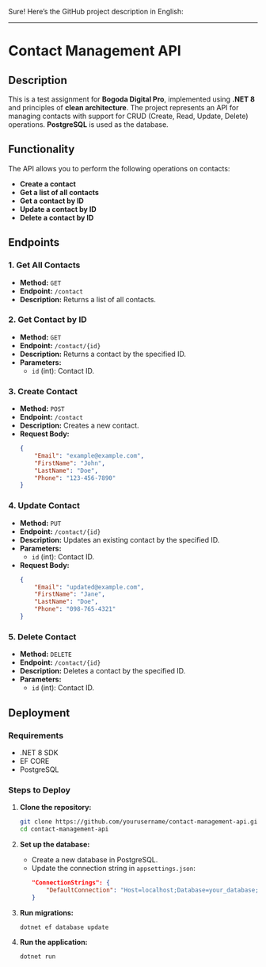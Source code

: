 Sure! Here’s the GitHub project description in English:

---

# Contact Management API

## Description

This is a test assignment for **Bogoda Digital Pro**, implemented using **.NET 8** and principles of **clean architecture**. The project represents an API for managing contacts with support for CRUD (Create, Read, Update, Delete) operations. **PostgreSQL** is used as the database.

## Functionality

The API allows you to perform the following operations on contacts:

- **Create a contact**
- **Get a list of all contacts**
- **Get a contact by ID**
- **Update a contact by ID**
- **Delete a contact by ID**

## Endpoints

### 1. Get All Contacts
- **Method:** `GET`
- **Endpoint:** `/contact`
- **Description:** Returns a list of all contacts.

### 2. Get Contact by ID
- **Method:** `GET`
- **Endpoint:** `/contact/{id}`
- **Description:** Returns a contact by the specified ID.
- **Parameters:**
  - `id` (int): Contact ID.

### 3. Create Contact
- **Method:** `POST`
- **Endpoint:** `/contact`
- **Description:** Creates a new contact.
- **Request Body:**
  ```json
  {
      "Email": "example@example.com",
      "FirstName": "John",
      "LastName": "Doe",
      "Phone": "123-456-7890"
  }
  ```

### 4. Update Contact
- **Method:** `PUT`
- **Endpoint:** `/contact/{id}`
- **Description:** Updates an existing contact by the specified ID.
- **Parameters:**
  - `id` (int): Contact ID.
- **Request Body:**
  ```json
  {
      "Email": "updated@example.com",
      "FirstName": "Jane",
      "LastName": "Doe",
      "Phone": "098-765-4321"
  }
  ```

### 5. Delete Contact
- **Method:** `DELETE`
- **Endpoint:** `/contact/{id}`
- **Description:** Deletes a contact by the specified ID.
- **Parameters:**
  - `id` (int): Contact ID.

## Deployment

### Requirements

- .NET 8 SDK
- EF CORE
- PostgreSQL

### Steps to Deploy

1. **Clone the repository:**
   ```bash
   git clone https://github.com/yourusername/contact-management-api.git
   cd contact-management-api
   ```

2. **Set up the database:**
   - Create a new database in PostgreSQL.
   - Update the connection string in `appsettings.json`:
     ```json
     "ConnectionStrings": {
         "DefaultConnection": "Host=localhost;Database=your_database;Username=your_username;Password=your_password"
     }
     ```

3. **Run migrations:**
   ```bash
   dotnet ef database update
   ```

4. **Run the application:**
   ```bash
   dotnet run
   ```

